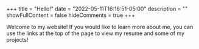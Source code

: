 +++
title = "Hello!"
date = "2022-05-11T16:16:51-05:00"
description = ""
showFullContent = false
hideComments = true
+++

Welcome to my website! If you would like to learn more about me,
you can use the links at the top of the page to view my resume and
some of my projects!

